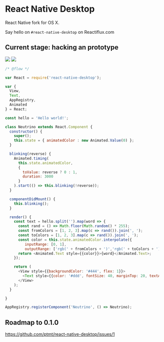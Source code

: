# React Native Desktop

React Native fork for OS X.

Say hello on `#react-native-desktop` on Reactiflux.com

## Current stage: hacking an prototype

![](http://i.imgur.com/QlhROpp.gif)
![](http://i.imgur.com/5US3q5j.gif)

```js
/* @flow */

var React = require('react-native-desktop');

var {
  View,
  Text,
  AppRegistry,
  Animated
} = React;

const hello = 'Hello world!';

class Neutrino extends React.Component {
  constructor() {
    super();
    this.state = { animatedColor : new Animated.Value(0) };
  }

  blinking(reverse) {
    Animated.timing(
      this.state.animatedColor,
      {
        toValue: reverse ? 0 : 1,
        duration: 3000
      }
    ).start(() => this.blinking(!reverse));
  }

  componentDidMount() {
    this.blinking();
  }

  render() {
    const text = hello.split('').map(word => {
      const rand = () => Math.floor(Math.random() * 255);
      const fromColors = [1, 2, 3].map(c => rand()).join(', ');
      const toColors = [1, 2, 3].map(c => rand()).join(', ');
      const color = this.state.animatedColor.interpolate({
         inputRange: [0, 1],
         outputRange: ['rgb(' + fromColors + ')','rgb(' + toColors + ')']}); // TODO: template strings
      return <Animated.Text style={{color}}>{word}</Animated.Text>;
    });

    return (
      <View style={{backgroundColor: '#444', flex: 1}}>
        <Text style={{color: '#ddd', fontSize: 40, marginTop: 20, textAlign:'center'}}>{text}</Text>
      </View>
    );
  }

}

AppRegistry.registerComponent('Neutrino', () => Neutrino);

```

## Roadmap to 0.1.0

https://github.com/ptmt/react-native-desktop/issues/1
